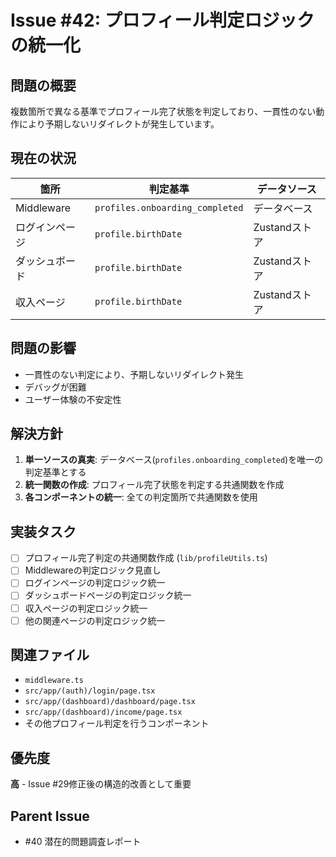 # Issue #42: プロフィール判定ロジックの統一化

## 問題の概要
複数箇所で異なる基準でプロフィール完了状態を判定しており、一貫性のない動作により予期しないリダイレクトが発生しています。

## 現在の状況

| 箇所 | 判定基準 | データソース |
|------|----------|--------------|
| Middleware | `profiles.onboarding_completed` | データベース |
| ログインページ | `profile.birthDate` | Zustandストア |
| ダッシュボード | `profile.birthDate` | Zustandストア |
| 収入ページ | `profile.birthDate` | Zustandストア |

## 問題の影響
- 一貫性のない判定により、予期しないリダイレクト発生
- デバッグが困難
- ユーザー体験の不安定性

## 解決方針
1. **単一ソースの真実**: データベース(`profiles.onboarding_completed`)を唯一の判定基準とする
2. **統一関数の作成**: プロフィール完了状態を判定する共通関数を作成
3. **各コンポーネントの統一**: 全ての判定箇所で共通関数を使用

## 実装タスク
- [ ] プロフィール完了判定の共通関数作成 (`lib/profileUtils.ts`)
- [ ] Middlewareの判定ロジック見直し
- [ ] ログインページの判定ロジック統一
- [ ] ダッシュボードページの判定ロジック統一  
- [ ] 収入ページの判定ロジック統一
- [ ] 他の関連ページの判定ロジック統一

## 関連ファイル
- `middleware.ts`
- `src/app/(auth)/login/page.tsx`
- `src/app/(dashboard)/dashboard/page.tsx`
- `src/app/(dashboard)/income/page.tsx`
- その他プロフィール判定を行うコンポーネント

## 優先度
**高** - Issue #29修正後の構造的改善として重要

## Parent Issue
- #40 潜在的問題調査レポート
